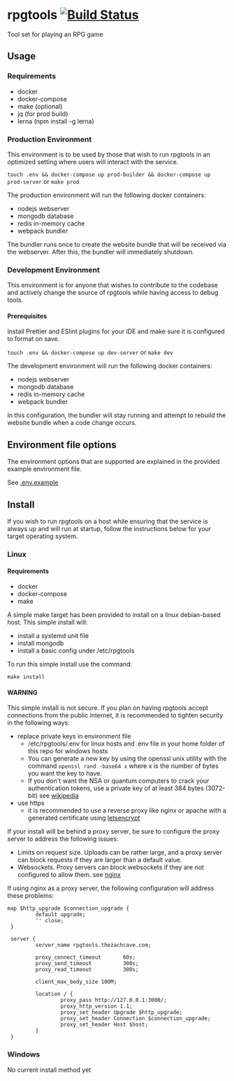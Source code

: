# rpgtools [![Build Status](https://travis-ci.org/zachanator070/rpgtools.svg?branch=master)](https://travis-ci.org/zachanator070/rpgtools)

Tool set for playing an RPG game

## Usage

### Requirements

- docker
- docker-compose
- make (optional)
- jq (for prod build)
- lerna (npm install -g lerna)

### Production Environment

This environment is to be used by those that wish to run rpgtools in an optimized setting
where users will interact with the service.

`touch .env && docker-compose up prod-builder && docker-compose up prod-server`
or
`make prod`

The production environment will run the following docker containers:

- nodejs webserver
- mongodb database
- redis in-memory cache
- webpack bundler

The bundler runs once to create the website bundle that will be received via the webserver.
After this, the bundler will immediately shutdown.

### Development Environment

This environment is for anyone that wishes to contribute to the codebase and actively change
the source of rpgtools while having access to debug tools.

#### Prerequisites

Install Prettier and ESlint plugins for your IDE and make sure it is configured to
format on save.

`touch .env && docker-compose up dev-server`
or
`make dev`

The development environment will run the following docker containers:

- nodejs webserver
- mongodb database
- redis in-memory cache
- webpack bundler

In this configuration, the bundler will stay running and attempt to rebuild the website bundle
when a code change occurs.

## Environment file options

The environment options that are supported are explained in the provided example environment file.

See [.env.example](https://github.com/zachanator070/rpgtools/blob/master/.env.example)

## Install

If you wish to run rpgtools on a host while ensuring that the service is always up and will
run at startup, follow the instructions below for your target operating system.

### Linux

#### Requirements

- docker
- docker-compose
- make

A simple make target has been provided to install on a linux debian-based host.
This simple install will:

- install a systemd unit file
- install mongodb
- install a basic config under /etc/rpgtools

To run this simple install use the command:

`make install`

#### WARNING

This simple install is not secure. If you plan on having rpgtools accept connections from the public internet, it is recommended to tighten security in the following ways:

- replace private keys in environment file
  - /etc/rpgtools/.env for linux hosts and .env file in your home folder of this repo for windows hosts
  - You can generate a new key by using the openssl unix utility with the command `openssl rand -base64 x`
    where x is the number of bytes you want the key to have.
  - If you don't want the NSA or quantum computers to crack your authentication tokens, use a private key
    of at least 384 bytes (3072-bit) see [wikipedia](https://en.wikipedia.org/wiki/Key_size#Asymmetric_algorithm_key_lengths)
- use https
  - it is recommended to use a reverse proxy like nginx or apache with a generated certificate
    using [letsencrypt](https://letsencrypt.org/)

If your install will be behind a proxy server, be sure to configure the proxy server to address the following issues:

- Limits on request size. Uploads can be rather large, and a proxy server can block requests if they are larger than
  a default value.
- Websockets. Proxy servers can block websockets if they are not configured to allow them. see [nginx](http://nginx.org/en/docs/http/websocket.html)

If using nginx as a proxy server, the following configuration will address these problems:

```
map $http_upgrade $connection_upgrade {
         default upgrade;
         '' close;
 }

 server {
         server_name rpgtools.thezachcave.com;

         proxy_connect_timeout       60s;
         proxy_send_timeout          300s;
         proxy_read_timeout          300s;

         client_max_body_size 100M;

         location / {
                 proxy_pass http://127.0.0.1:3000/;
                 proxy_http_version 1.1;
                 proxy_set_header Upgrade $http_upgrade;
                 proxy_set_header Connection $connection_upgrade;
                 proxy_set_header Host $host;
         }
 }
```

### Windows

No current install method yet

